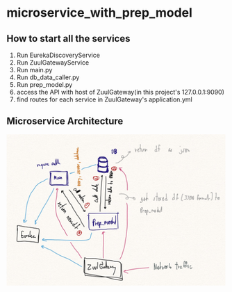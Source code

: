 # microservice_with_prep_model

## How to start all the services
 1. Run EurekaDiscoveryService
 2. Run ZuulGatewayService
 3. Run main.py
 4. Run db_data_caller.py
 5. Run prep_model.py
 6. access the API with host of ZuulGateway(in this project's 127.0.0.1:9090)
 7. find routes for each service in ZuulGateway's application.yml

## Microservice Architecture

![image info](./src/architecture.jpg)

